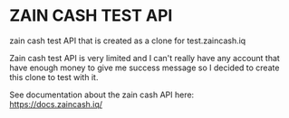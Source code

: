 # ZAIN CASH TEST API

zain cash test API that is created as a clone for test.zaincash.iq  

Zain cash test API is very limited and I can't really have any account that have enough money to give me
success message so I decided to create this clone to test with it.  

See documentation about the zain cash API here:  
https://docs.zaincash.iq/


